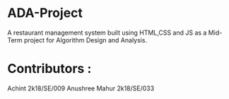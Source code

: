 # ADA-Project

A restaurant management system built using HTML,CSS and JS as a Mid-Term project for Algorithm Design and Analysis.

# Contributors :

Achint 2k18/SE/009
Anushree Mahur 2k18/SE/033
